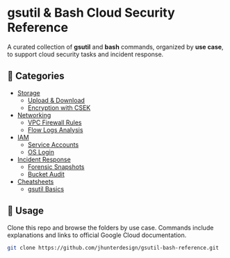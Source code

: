 # gsutil & Bash Cloud Security Reference

A curated collection of **gsutil** and **bash** commands, organized by **use case**, 
to support cloud security tasks and incident response.

## 📌 Categories
- [Storage](storage/)
  - [Upload & Download](storage/upload-download.md)
  - [Encryption with CSEK](storage/encryption-csek.md)
- [Networking](networking/)
  - [VPC Firewall Rules](networking/vpc-firewall.md)
  - [Flow Logs Analysis](networking/flow-logs-analysis.md)
- [IAM](iam/)
  - [Service Accounts](iam/service-accounts.md)
  - [OS Login](iam/os-login.md)
- [Incident Response](incident-response/)
  - [Forensic Snapshots](incident-response/forensic-snapshots.md)
  - [Bucket Audit](incident-response/bucket-audit.md)
- [Cheatsheets](cheatsheets/)
  - [gsutil Basics](cheatsheets/gsutil-basics.md)

## 🚀 Usage
Clone this repo and browse the folders by use case. Commands include explanations 
and links to official Google Cloud documentation.

```bash
git clone https://github.com/jhunterdesign/gsutil-bash-reference.git
